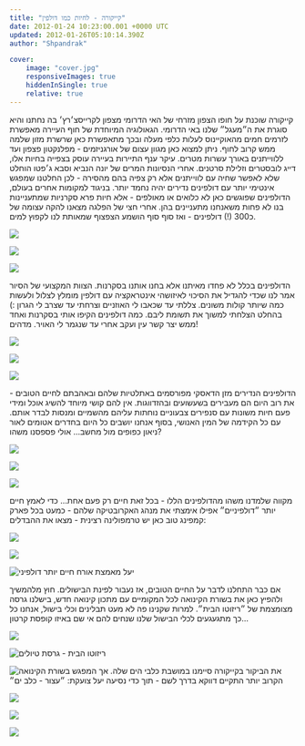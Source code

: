 ```yaml
---
title: "קייקורה - לחיות כמו דולפין"
date: 2012-01-24 10:23:00.001 +0000 UTC
updated: 2012-01-26T05:10:14.390Z
author: "Shpandrak"

cover:
    image: "cover.jpg"
    responsiveImages: true
    hiddenInSingle: true
    relative: true
---
```


קייקורה שוכנת על חופו הצפון מזרחי של האי הדרומי מצפון לקרייסצ׳רץ׳ בה נחתנו והיא סוגרת את ה״מעגל״ שלנו באי הדרומי. הגאולוגיה המיוחדת של חוף העיירה מאפשרת לזרמים חמים מהאוקיינוס לעלות כלפי מעלה ובכך מתאפשרת כאן שרשרת מזון שלמה ממש קרוב לחוף. ניתן למצוא כאן מגוון עצום של אורגניזמים - מפלנקטון פצפון ועד ללווייתנים באורך עשרות מטרים. עיקר ענף התיירות בעיירה עוסק בצפייה בחיות אלו, דייג לובסטרים וזלילת סרטנים. אחרי הנסיונות המרים של יונה הנביא וסבא ג׳פטו הוחלט שלא לאפשר שחיה עם לווייתנים אלא רק צפיה בהם מהסירה - לכן החלטנו שמפגש אינטימי יותר עם דולפינים נדירים יהיה נחמד יותר. בניגוד למקומות אחרים בעולם, הדולפינים שפוגשים כאן לא כלואים או מאולפים - אלא חיות פרא סקרניות שמתעניינות בנו לא פחות משאנחנו מתעניינים בהן. אחרי חצי של הפלגה מצאנו להקה עצומה של כ300 (!) דולפינים - ואז סוף סוף הושמע הצפצוף שמאותת לנו לקפוץ למים.

![](Photo-Jan-20,-2012-12:37-AM.jpg)

![](Photo-Jan-20,-2012-12:41-AM.jpg)

![](Photo-Jan-20,-2012-12:53-AM.jpg)

הדולפינים בכלל לא פחדו מאיתנו אלא בחנו אותנו בסקרנות. הצוות המקצועי של הסיור אמר לנו שכדי להגדיל את הסיכוי לאיזושהי אינטראקציה עם דולפין מומלץ לצלול ולעשות כמה שיותר קולות משונים. צללתי עד שכאבו לי האוזניים וצרחתי עד שצרב לי הגרון :) בהחלט הצלחתי למשוך את תשומת ליבם. כמה דולפינים הקיפו אותי בסקרנות ואחד ממש יצר קשר עין ועקב אחרי עד שנגמר לי האויר. מדהים!

![](Photo-Jan-20,-2012-12:58-AM.jpg)

![](Photo-Jan-24,-2012-11:17-PM.jpg)

![](cover.jpg)

הדולפינים הנדירים מזן הדאסקי מפורסמים באתלטיות שלהם ובאהבתם לחיים הטובים - את רוב היום הם מעבירים בשעשועים ובהזדווגות. אין להם קושי מיוחד להשיג אוכל ומידי פעם חיות משונות עם סנפירים צבעוניים נוחתות עליהם מהשמיים ומנסות לבדר אותם. עם כל הקידמה של המין האנושי, בסוף אנחנו יושבים כל היום בחדרים אטומים לאור ניאון כפופים מול מחשב... אולי פספסנו משהו?


![](Photo-Jan-20,-2012-1:37-AM.jpg)

![](Photo-Jan-20,-2012-1:24-AM.jpg)

![](Photo-Jan-20,-2012-1:42-AM.jpg)

מקווה שלמדנו משהו מהדולפינים הללו - בכל זאת חיים רק פעם אחת... כדי לאמץ חיים יותר ״דולפיניים״ אפילו אימצתי את מנהג האקרובטיקה שלהם - כמעט בכל פארק קמפינג טוב כאן יש טרמפולינה רצינית - מצאו את ההבדלים:

![](Photo-Jan-20,-2012-1:03-AM.jpg)

![](Photo-Jan-24,-2012-10:24-AM.jpg)

![](Photo-Jan-20,-2012-6:15-AM.jpg "יעל מאמצת אורח חיים יותר דולפיני")
 

אם כבר התחלנו לדבר על החיים הטובים, אז נעבור לפינת הבישולים. חוץ מלהמשיך ולהפיץ כאן את בשורת הקינואה לכל המקומיים עם מתכון קינואה חדש, בישלנו גרסה מצומצמת של ״ריזוטו הבית״. למרות שקנינו פה לא מעט תבלינים וכלי בישול, אנחנו כל כך מתגעגעים לכלי הבישול שלנו שנחים להם אי שם באיזו קופסת קרטון...

![](Photo-Jan-19,-2012-8:54-AM.jpg)

![](Photo-Jan-19,-2012-9:29-AM.jpg "ריזוטו הבית - גרסת טיולים")

![](Photo-Jan-20,-2012-9:16-AM.jpg "בשורת הקינואה")
את הביקור בקייקורה סיימנו במושבת כלבי הים שלה. אך המפגש הקרוב יותר התקיים דווקא בדרך לשם - תוך כדי נסיעה יעל צועקת: ״עצור - כלב ים״

![](Photo-Jan-21,-2012-12:59-AM.jpg)

![](Photo-Jan-21,-2012-1:00-AM.jpg)

![](Photo-Jan-21,-2012-1:26-AM.jpg)
